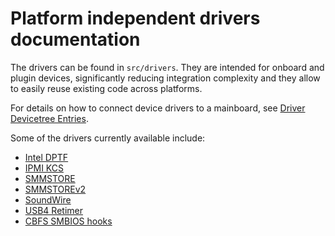 # Platform independent drivers documentation

The drivers can be found in `src/drivers`. They are intended for onboard
and plugin devices, significantly reducing integration complexity and
they allow to easily reuse existing code across platforms.

For details on how to connect device drivers to a mainboard, see [Driver Devicetree Entries](dt_entries.md).

Some of the drivers currently available include:

* [Intel DPTF](dptf.md)
* [IPMI KCS](ipmi_kcs.md)
* [SMMSTORE](smmstore.md)
* [SMMSTOREv2](smmstorev2.md)
* [SoundWire](soundwire.md)
* [USB4 Retimer](retimer.md)
* [CBFS SMBIOS hooks](cbfs_smbios.md)
